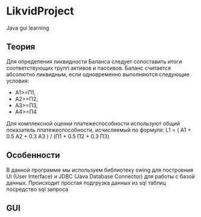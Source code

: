 # LikvidProject
Java gui learning

Теория
------------

Для определения ликвидности Баланса следует сопоставить итоги соответствующих групп активов и пассивов. Баланс считается абсолютно ликвидным, если одновременно выполняются следующие условия:

- A1>=П1,
- A2>=П2,
- A3>=П3,
- A4>=П4

Для комплексной оценки платежеспособности используют общий показатель платежеспособности, исчисляемый по формуле:
L1 = ( A1 + 0.5 A2 + 0.3 A3 ) / (П1 + 0.5 П2 + 0.3 П3)

Особенности
----------
В данной программе мы используем библиотеку swing для построения UI (User Interface) и JDBC (Java Database Connector) для работы с базой данных. Происходит простая подгрузка данных из sql таблиц посредство sql запроса

GUI
-----------
